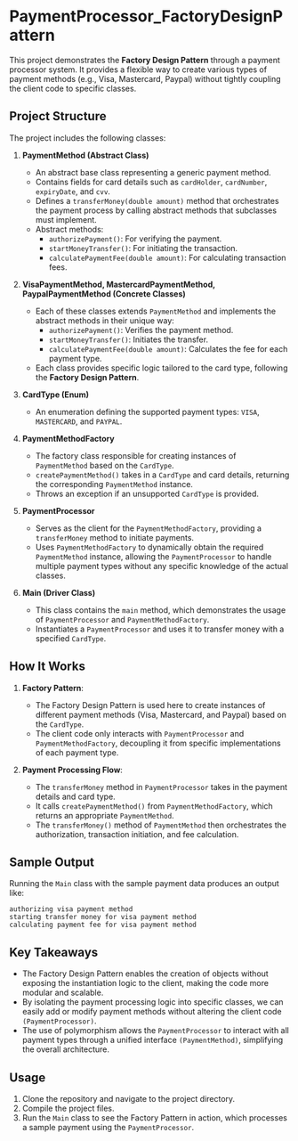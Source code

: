 # PaymentProcessor_FactoryDesignPattern

This project demonstrates the **Factory Design Pattern** through a payment processor system. It provides a flexible way to create various types of payment methods (e.g., Visa, Mastercard, Paypal) without tightly coupling the client code to specific classes.

## Project Structure

The project includes the following classes:

1. **PaymentMethod (Abstract Class)**
   - An abstract base class representing a generic payment method.
   - Contains fields for card details such as `cardHolder`, `cardNumber`, `expiryDate`, and `cvv`.
   - Defines a `transferMoney(double amount)` method that orchestrates the payment process by calling abstract methods that subclasses must implement.
   - Abstract methods:
     - `authorizePayment()`: For verifying the payment.
     - `startMoneyTransfer()`: For initiating the transaction.
     - `calculatePaymentFee(double amount)`: For calculating transaction fees.

2. **VisaPaymentMethod, MastercardPaymentMethod, PaypalPaymentMethod (Concrete Classes)**
   - Each of these classes extends `PaymentMethod` and implements the abstract methods in their unique way:
     - `authorizePayment()`: Verifies the payment method.
     - `startMoneyTransfer()`: Initiates the transfer.
     - `calculatePaymentFee(double amount)`: Calculates the fee for each payment type.
   - Each class provides specific logic tailored to the card type, following the **Factory Design Pattern**.

3. **CardType (Enum)**
   - An enumeration defining the supported payment types: `VISA`, `MASTERCARD`, and `PAYPAL`.

4. **PaymentMethodFactory**
   - The factory class responsible for creating instances of `PaymentMethod` based on the `CardType`.
   - `createPaymentMethod()` takes in a `CardType` and card details, returning the corresponding `PaymentMethod` instance.
   - Throws an exception if an unsupported `CardType` is provided.

5. **PaymentProcessor**
   - Serves as the client for the `PaymentMethodFactory`, providing a `transferMoney` method to initiate payments.
   - Uses `PaymentMethodFactory` to dynamically obtain the required `PaymentMethod` instance, allowing the `PaymentProcessor` to handle multiple payment types without any specific knowledge of the actual classes.
   
6. **Main (Driver Class)**
   - This class contains the `main` method, which demonstrates the usage of `PaymentProcessor` and `PaymentMethodFactory`.
   - Instantiates a `PaymentProcessor` and uses it to transfer money with a specified `CardType`.

## How It Works

1. **Factory Pattern**:
   - The Factory Design Pattern is used here to create instances of different payment methods (Visa, Mastercard, and Paypal) based on the `CardType`.
   - The client code only interacts with `PaymentProcessor` and `PaymentMethodFactory`, decoupling it from specific implementations of each payment type.

2. **Payment Processing Flow**:
   - The `transferMoney` method in `PaymentProcessor` takes in the payment details and card type.
   - It calls `createPaymentMethod()` from `PaymentMethodFactory`, which returns an appropriate `PaymentMethod`.
   - The `transferMoney()` method of `PaymentMethod` then orchestrates the authorization, transaction initiation, and fee calculation.

## Sample Output

Running the `Main` class with the sample payment data produces an output like:

```plaintext
authorizing visa payment method
starting transfer money for visa payment method
calculating payment fee for visa payment method
```

## Key Takeaways
- The Factory Design Pattern enables the creation of objects without exposing the instantiation logic to the client, making the code more modular and scalable.
- By isolating the payment processing logic into specific classes, we can easily add or modify payment methods without altering the client code `(PaymentProcessor)`.
- The use of polymorphism allows the `PaymentProcessor` to interact with all payment types through a unified interface `(PaymentMethod)`, simplifying the overall architecture.


## Usage
1. Clone the repository and navigate to the project directory.
2. Compile the project files.
3. Run the `Main` class to see the Factory Pattern in action, which processes a sample payment using the `PaymentProcessor`.

